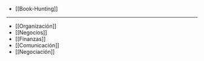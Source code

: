 
- [[Book-Hunting]]

---

- [[Organización]]
- [[Negocios]]
- [[Finanzas]]
- [[Comunicación]]
- [[Negociación]]
